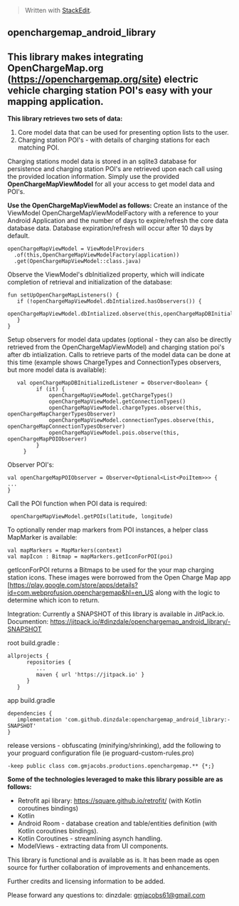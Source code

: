 


> Written with [StackEdit](https://stackedit.io/).
>

## openchargemap_android_library

## This library makes integrating OpenChargeMap.org (https://openchargemap.org/site) electric vehicle charging station POI's easy with your mapping application.




**This library retrieves two sets of data:**
 1. Core model data that can be used for presenting option lists to the
   user.
 2. Charging station POI's - with details of charging stations for
   each matching POI.

 Charging stations model data is stored in an sqlite3 database for persistence and charging station POI's are retrieved upon each call using the provided location information. Simply use the provided **OpenChargeMapViewModel** for all your access to get  model data and POI's.


**Use the OpenChargeMapViewModel as follows:**
Create an instance of the ViewModel OpenChargeMapViewModelFactory with a reference to your Android Application and  the number of days to expire/refresh the core data database data.  Database expiration/refresh will occur after 10 days by default.

    openChargeMapViewModel = ViewModelProviders
      .of(this,OpenChargeMapViewModelFactory(application))
      .get(OpenChargeMapViewModel::class.java)

Observe the ViewModel's dbInitialized property, which will indicate completion of retrieval and initialization of the database:

    fun setUpOpenChargeMapListeners() {
       if (!openChargeMapViewModel.dbIntialized.hasObservers()) {
         openChargeMapViewModel.dbIntialized.observe(this,openChargeMapDBInitializedListener)
       }
    }

Setup observers for model data updates (optional - they can also be directly retrieved from the OpenChargeMapViewModel)  and charging
station poi's after db intialization. Calls to retrieve parts of the
   model data can be done at this time    (example shows ChargeTypes and
   ConnectionTypes observers, but more model data is available):

       val openChargeMapDBInitializedListener = Observer<Boolean> {
             if (it) {
                 openChargeMapViewModel.getChargeTypes()
                 openChargeMapViewModel.getConnectionTypes()
                 openChargeMapViewModel.chargeTypes.observe(this, openChargeMapChargerTypesObserver)
                 openChargeMapViewModel.connectionTypes.observe(this, openChargeMapConnectionTypesObserver)
                 openChargeMapViewModel.pois.observe(this, openChargeMapPOIObserver)
             }
         }



Observer POI's:

    val openChargeMapPOIObserver = Observer<Optional<List<PoiItem>>> {
    ...
    }

Call the POI function when POI data is required:


     openChargeMapViewModel.getPOIs(latitude, longitude)
To optionally render map markers from POI instances, a helper class MapMarker is available:

    val mapMarkers = MapMarkers(context)
    val mapIcon : Bitmap = mapMarkers.getIconForPOI(poi)

getIconForPOI returns a Bitmaps to be used for the your map charging station icons. These images were borrowed from the Open Charge Map app [https://play.google.com/store/apps/details?id=com.webprofusion.openchargemap&hl=en_US along with the
logic to determine which icon to return.

Integration:
Currently a SNAPSHOT of this library is available in JitPack.io.
Documention: https://jitpack.io/#dinzdale/openchargemap_android_library/-SNAPSHOT

root build.gradle  :

    allprojects {
          repositories {
             ...
             maven { url 'https://jitpack.io' }
          }
       }


app build.gradle

    dependencies {
       implementation 'com.github.dinzdale:openchargemap_android_library:-SNAPSHOT'
    }


release versions - obfuscating  (minifying/shrinking), add the following to your proguard configuration file (ie proguard-custom-rules.pro)

    -keep public class com.gmjacobs.productions.openchargemap.** {*;}


**Some of the technologies leveraged to make this library possible are as follows:**


 - Retrofit api library: https://square.github.io/retrofit/ (with Kotlin
   coroutines bindings)
 - Kotlin
 - Android Room - database creation and table/entities definition (with Kotlin coroutines bindings).
 - Kotlin Coroutines - streamlining asynch handling.
 - ModelViews - extracting data from UI components.

This library is functional and is available as is. It has been made as open source for further collaboration of improvements and enhancements.

Further credits and licensing information to be added.

Please forward any questions to:
dinzdale:
gmjacobs61@gmail.com